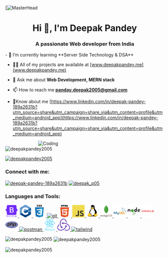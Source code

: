[![MasterHead](https://media1.giphy.com/media/gCPvobhbCxitDmuBkM/giphy.gif?cid=6c09b9521vax1lwvh8poi82vzw7gm012y1uflu6gtlj53iyf&ep=v1_internal_gif_by_id&rid=giphy.gif&ct=g) 
<h1 align="center">Hi 👋, I'm Deepak Pandey</h1>
<h3 align="center">A passionate Web developer from India</h3>
- 🌱 I’m currently learning **Server Side Technology & DSA**

- 👨‍💻 All of my projects are available at [www.deepakpandey.me](www.deepakpandey.me)

- 💬 Ask me about **Web Development, MERN stack**

- 📫 How to reach me **panday.deepak2005@gmail.com**

- 🔗Know about me [https://www.linkedin.com/in/deepak-pandey-189a2631b?utm_source=share&utm_campaign=share_via&utm_content=profile&utm_medium=android_app](https://www.linkedin.com/in/deepak-pandey-189a2631b?utm_source=share&utm_campaign=share_via&utm_content=profile&utm_medium=android_app)

<img align="right" alt="Coding" width="400" 
src="https://miro.medium.com/v2/resize:fit:1272/1*ZSVmWGcc1weENb0ShawWxw.gif">

<p align="left"> <img src="https://komarev.com/ghpvc/?username=deepakpandey2005&label=Profile%20views&color=0e75b6&style=flat" alt="deepakpandey2005" /> </p>

<p align="left"> <a href="https://github.com/ryo-ma/github-profile-trophy"><img src="https://github-profile-trophy.vercel.app/?username=deepakpandey2005" alt="deepakpandey2005" /></a> </p>


<h3 align="left">Connect with me:</h3>
<p align="left">
<a href="https://linkedin.com/in/deepak-pandey-189a2631b" target="blank"><img align="center" src="https://raw.githubusercontent.com/rahuldkjain/github-profile-readme-generator/master/src/images/icons/Social/linked-in-alt.svg" alt="deepak-pandey-189a2631b" height="30" width="40" /></a>
<a href="https://www.leetcode.com/deepak_p05" target="blank"><img align="center" src="https://raw.githubusercontent.com/rahuldkjain/github-profile-readme-generator/master/src/images/icons/Social/leet-code.svg" alt="deepak_p05" height="30" width="40" /></a>
</p>

<h3 align="left">Languages and Tools:</h3>
<p align="left"> <a href="https://getbootstrap.com" target="_blank" rel="noreferrer"> <img src="https://raw.githubusercontent.com/devicons/devicon/master/icons/bootstrap/bootstrap-plain-wordmark.svg" alt="bootstrap" width="40" height="40"/> </a> <a href="https://www.w3schools.com/cpp/" target="_blank" rel="noreferrer"> <img src="https://raw.githubusercontent.com/devicons/devicon/master/icons/cplusplus/cplusplus-original.svg" alt="cplusplus" width="40" height="40"/> </a> <a href="https://www.w3schools.com/css/" target="_blank" rel="noreferrer"> <img src="https://raw.githubusercontent.com/devicons/devicon/master/icons/css3/css3-original-wordmark.svg" alt="css3" width="40" height="40"/> </a> <a href="https://git-scm.com/" target="_blank" rel="noreferrer"> <img src="https://www.vectorlogo.zone/logos/git-scm/git-scm-icon.svg" alt="git" width="40" height="40"/> </a> <a href="https://www.w3.org/html/" target="_blank" rel="noreferrer"> <img src="https://raw.githubusercontent.com/devicons/devicon/master/icons/html5/html5-original-wordmark.svg" alt="html5" width="40" height="40"/> </a> <a href="https://developer.mozilla.org/en-US/docs/Web/JavaScript" target="_blank" rel="noreferrer"> <img src="https://raw.githubusercontent.com/devicons/devicon/master/icons/javascript/javascript-original.svg" alt="javascript" width="40" height="40"/> </a> <a href="https://www.linux.org/" target="_blank" rel="noreferrer"> <img src="https://raw.githubusercontent.com/devicons/devicon/master/icons/linux/linux-original.svg" alt="linux" width="40" height="40"/> </a> <a href="https://www.mongodb.com/" target="_blank" rel="noreferrer"> <img src="https://raw.githubusercontent.com/devicons/devicon/master/icons/mongodb/mongodb-original-wordmark.svg" alt="mongodb" width="40" height="40"/> </a> <a href="https://www.mysql.com/" target="_blank" rel="noreferrer"> <img src="https://raw.githubusercontent.com/devicons/devicon/master/icons/mysql/mysql-original-wordmark.svg" alt="mysql" width="40" height="40"/> </a> <a href="https://nodejs.org" target="_blank" rel="noreferrer"> <img src="https://raw.githubusercontent.com/devicons/devicon/master/icons/nodejs/nodejs-original-wordmark.svg" alt="nodejs" width="40" height="40"/> </a> <a href="https://www.oracle.com/" target="_blank" rel="noreferrer"> <img src="https://raw.githubusercontent.com/devicons/devicon/master/icons/oracle/oracle-original.svg" alt="oracle" width="40" height="40"/> </a> <a href="https://www.php.net" target="_blank" rel="noreferrer"> <img src="https://raw.githubusercontent.com/devicons/devicon/master/icons/php/php-original.svg" alt="php" width="40" height="40"/> </a> <a href="https://postman.com" target="_blank" rel="noreferrer"> <img src="https://www.vectorlogo.zone/logos/getpostman/getpostman-icon.svg" alt="postman" width="40" height="40"/> </a> <a href="https://reactjs.org/" target="_blank" rel="noreferrer"> <img src="https://raw.githubusercontent.com/devicons/devicon/master/icons/react/react-original-wordmark.svg" alt="react" width="40" height="40"/> </a> <a href="https://redux.js.org" target="_blank" rel="noreferrer"> <img src="https://raw.githubusercontent.com/devicons/devicon/master/icons/redux/redux-original.svg" alt="redux" width="40" height="40"/> </a> <a href="https://tailwindcss.com/" target="_blank" rel="noreferrer"> <img src="https://www.vectorlogo.zone/logos/tailwindcss/tailwindcss-icon.svg" alt="tailwind" width="40" height="40"/> </a> </p>

<p><img align="left" src="https://github-readme-stats.vercel.app/api/top-langs?username=deepakpandey2005&show_icons=true&locale=en&layout=compact" alt="deepakpandey2005" /></p>

<p>&nbsp;<img align="center" src="https://github-readme-stats.vercel.app/api?username=deepakpandey2005&show_icons=true&locale=en" alt="deepakpandey2005" /></p>

<p><img align="center" src="https://github-readme-streak-stats.herokuapp.com/?user=deepakpandey2005&" alt="deepakpandey2005" /></p>
